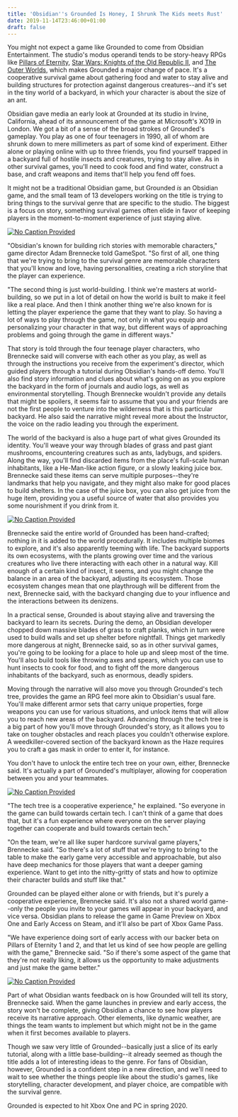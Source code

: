 ```yaml
---
title: 'Obsidian''s Grounded Is Honey, I Shrunk The Kids meets Rust'
date: 2019-11-14T23:46:00+01:00
draft: false
---
```


You might not expect a game like Grounded to come from Obsidian Entertainment. The studio's modus operandi tends to be story-heavy RPGs like [Pillars of Eternity](https://www.gamespot.com/pillars-of-eternity/), [Star Wars: Knights of the Old Republic II](https://www.gamespot.com/star-wars-knights-of-the-old-republic-ii-the-sit/), and [The Outer Worlds](https://www.gamespot.com/the-outer-worlds/), which makes Grounded a major change of pace. It's a cooperative survival game about gathering food and water to stay alive and building structures for protection against dangerous creatures--and it's set in the tiny world of a backyard, in which your character is about the size of an ant.

Obsidian gave media an early look at Grounded at its studio in Irvine, California, ahead of its announcement of the game at Microsoft's XO19 in London. We got a bit of a sense of the broad strokes of Grounded's gameplay. You play as one of four teenagers in 1990, all of whom are shrunk down to mere millimeters as part of some kind of experiment. Either alone or playing online with up to three friends, you find yourself trapped in a backyard full of hostile insects and creatures, trying to stay alive. As in other survival games, you'll need to cook food and find water, construct a base, and craft weapons and items that'll help you fend off foes.

It might not be a traditional Obsidian game, but Grounded _is_ an Obsidian game, and the small team of 13 developers working on the title is trying to bring things to the survival genre that are specific to the studio. The biggest is a focus on story, something survival games often elide in favor of keeping players in the moment-to-moment experience of just staying alive.

[![No Caption Provided](https://gamespot1.cbsistatic.com/uploads/original/1581/15811374/3604388-grounded%20roses.jpg)](https://gamespot1.cbsistatic.com/uploads/original/1581/15811374/3604388-grounded%20roses.jpg)

"Obsidian's known for building rich stories with memorable characters," game director Adam Brennecke told GameSpot. "So first of all, one thing that we're trying to bring to the survival genre are memorable characters that you'll know and love, having personalities, creating a rich storyline that the player can experience.

"The second thing is just world-building. I think we're masters at world-building, so we put in a lot of detail on how the world is built to make it feel like a real place. And then I think another thing we're also known for is letting the player experience the game that they want to play. So having a lot of ways to play through the game, not only in what you equip and personalizing your character in that way, but different ways of approaching problems and going through the game in different ways."

That story is told through the four teenage player characters, who Brennecke said will converse with each other as you play, as well as through the instructions you receive from the experiment's director, which guided players through a tutorial during Obsidian's hands-off demo. You'll also find story information and clues about what's going on as you explore the backyard in the form of journals and audio logs, as well as environmental storytelling. Though Brennecke wouldn't provide any details that might be spoilers, it seems fair to assume that you and your friends are not the first people to venture into the wilderness that is this particular backyard. He also said the narrative might reveal more about the Instructor, the voice on the radio leading you through the experiment.

The world of the backyard is also a huge part of what gives Grounded its identity. You'll weave your way through blades of grass and past giant mushrooms, encountering creatures such as ants, ladybugs, and spiders. Along the way, you'll find discarded items from the place's full-scale human inhabitants, like a He-Man-like action figure, or a slowly leaking juice box. Brennecke said these items can serve multiple purposes--they're landmarks that help you navigate, and they might also make for good places to build shelters. In the case of the juice box, you can also get juice from the huge item, providing you a useful source of water that also provides you some nourishment if you drink from it.

[![No Caption Provided](https://gamespot1.cbsistatic.com/uploads/original/1581/15811374/3604389-grounded%20baseball.jpg)](https://gamespot1.cbsistatic.com/uploads/original/1581/15811374/3604389-grounded%20baseball.jpg)

Brennecke said the entire world of Grounded has been hand-crafted; nothing in it is added to the world procedurally. It includes multiple biomes to explore, and it's also apparently teeming with life. The backyard supports its own ecosystems, with the plants growing over time and the various creatures who live there interacting with each other in a natural way. Kill enough of a certain kind of insect, it seems, and you might change the balance in an area of the backyard, adjusting its ecosystem. Those ecosystem changes mean that one playthrough will be different from the next, Brennecke said, with the backyard changing due to your influence and the interactions between its denizens.

In a practical sense, Grounded is about staying alive and traversing the backyard to learn its secrets. During the demo, an Obsidian developer chopped down massive blades of grass to craft planks, which in turn were used to build walls and set up shelter before nightfall. Things get markedly more dangerous at night, Brennecke said, so as in other survival games, you're going to be looking for a place to hole up and sleep most of the time. You'll also build tools like throwing axes and spears, which you can use to hunt insects to cook for food, and to fight off the more dangerous inhabitants of the backyard, such as enormous, deadly spiders.

Moving through the narrative will also move you through Grounded's tech tree, provides the game an RPG feel more akin to Obsidian's usual fare. You'll make different armor sets that carry unique properties, forge weapons you can use for various situations, and unlock items that will allow you to reach new areas of the backyard. Advancing through the tech tree is a big part of how you'll move through Grounded's story, as it allows you to take on tougher obstacles and reach places you couldn't otherwise explore. A weedkiller-covered section of the backyard known as the Haze requires you to craft a gas mask in order to enter it, for instance.

You don't have to unlock the entire tech tree on your own, either, Brennecke said. It's actually a part of Grounded's multiplayer, allowing for cooperation between you and your teammates.

[![No Caption Provided](https://gamespot1.cbsistatic.com/uploads/original/1581/15811374/3604390-grounded%20fort.jpg)](https://gamespot1.cbsistatic.com/uploads/original/1581/15811374/3604390-grounded%20fort.jpg)

"The tech tree is a cooperative experience," he explained. "So everyone in the game can build towards certain tech. I can't think of a game that does that, but it's a fun experience where everyone on the server playing together can cooperate and build towards certain tech."

"On the team, we're all like super hardcore survival game players," Brennecke said. "So there's a lot of stuff that we're trying to bring to the table to make the early game very accessible and approachable, but also have deep mechanics for those players that want a deeper gaming experience. Want to get into the nitty-gritty of stats and how to optimize their character builds and stuff like that."

Grounded can be played either alone or with friends, but it's purely a cooperative experience, Brennecke said. It's also not a shared world game--only the people you invite to your games will appear in your backyard, and vice versa. Obsidian plans to release the game in Game Preview on Xbox One and Early Access on Steam, and it'll also be part of Xbox Game Pass.

"We have experience doing sort of early access with our backer beta on Pillars of Eternity 1 and 2, and that let us kind of see how people are gelling with the game," Brennecke said. "So if there's some aspect of the game that they're not really liking, it allows us the opportunity to make adjustments and just make the game better."

[![No Caption Provided](https://gamespot1.cbsistatic.com/uploads/original/1581/15811374/3604391-grounded%20friends.jpg)](https://gamespot1.cbsistatic.com/uploads/original/1581/15811374/3604391-grounded%20friends.jpg)

Part of what Obsidian wants feedback on is how Grounded will tell its story, Brennecke said. When the game launches in preview and early access, the story won't be complete, giving Obsidian a chance to see how players receive its narrative approach. Other elements, like dynamic weather, are things the team wants to implement but which might not be in the game when it first becomes available to players.

Though we saw very little of Grounded--basically just a slice of its early tutorial, along with a little base-building--it already seemed as though the title adds a lot of interesting ideas to the genre. For fans of Obsidian, however, Grounded is a confident step in a new direction, and we'll need to wait to see whether the things people like about the studio's games, like storytelling, character development, and player choice, are compatible with the survival genre.

Grounded is expected to hit Xbox One and PC in spring 2020.